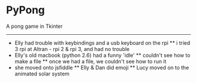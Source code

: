 # PyPong
A pong game in Tkinter

***

* Elly had trouble with keybindings and a usb keyboard on the rpi
** i tried 3 rpi at Altran - rpi 2 & rpi 3, and had no trouble
* Elly's old macbook (python 2.6) had a funny 'idle'
** couldn't see how to make a file
** once we had a file, we couldn't see how to run it
* she moved onto jsfiddle
** Elly & Dan did emoji
** Lucy moved on to the animated solar system


